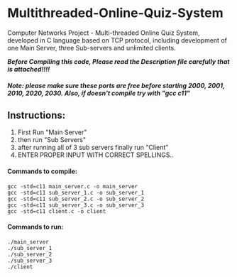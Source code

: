 # Multithreaded-Online-Quiz-System
Computer Networks Project - Multi-threaded Online Quiz System, developed in C language based on TCP protocol, including development of one Main Server, three Sub-servers and unlimited clients.

***Before Compiling this code, Please read the Description file carefully that is attached!!!!***

##### Note: please make sure these ports are free before starting 2000, 2001, 2010, 2020, 2030. Also, if doesn't compile try with "gcc c11"

## Instructions:

1) First Run "Main Server"
2) then run "Sub Servers"
3) after running all of 3 sub servers finally run "Client"
4) ENTER PROPER INPUT WITH CORRECT SPELLINGS..

#### Commands to compile:
```
gcc -std=c11 main_server.c -o main_server
gcc -std=c11 sub_server_1.c -o sub_server_1
gcc -std=c11 sub_server_2.c -o sub_server_2
gcc -std=c11 sub_server_3.c -o sub_server_3
gcc -std=c11 client.c -o client
```
#### Commands to run:
```
./main_server
./sub_server_1
./sub_server_2
./sub_server_3
./client
```
